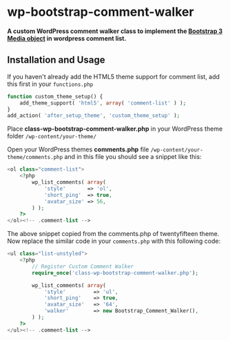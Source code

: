 wp-bootstrap-comment-walker
======================

**A custom WordPress comment walker class to implement the [Bootstrap 3 Media object](http://getbootstrap.com/components/#media) in wordpress comment list.**

Installation and Usage
------------
If you haven't already add the HTML5 theme support for comment list, add this first in your `functions.php`

```php
function custom_theme_setup() {
    add_theme_support( 'html5', array( 'comment-list' ) );
}
add_action( 'after_setup_theme', 'custom_theme_setup' );
```

Place **class-wp-bootstrap-comment-walker.php** in your WordPress theme folder `/wp-content/your-theme/`

Open your WordPress themes **comments.php** file  `/wp-content/your-theme/comments.php` and in this file you should see a snippet like this:

```php
<ol class="comment-list">
    <?php
        wp_list_comments( array(
            'style'       => 'ol',
            'short_ping'  => true,
            'avatar_size' => 56,
        ) );
    ?>
</ol><!-- .comment-list -->
```
The above snippet copied from the comments.php of twentyfifteen theme. Now replace the similar code in your `comments.php` with this following code:
```php
<ul class="list-unstyled">
    <?php
        // Register Custom Comment Walker
        require_once('class-wp-bootstrap-comment-walker.php');

        wp_list_comments( array(
            'style'         => 'ul',
            'short_ping'    => true,
            'avatar_size'   => '64',
            'walker'        => new Bootstrap_Comment_Walker(),
        ) );
    ?>
</ul><!-- .comment-list -->
```
